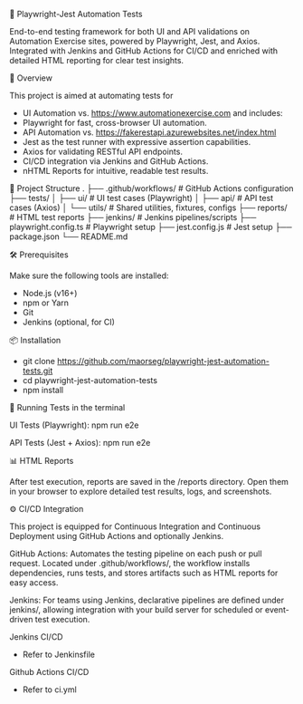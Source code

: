 📸 Playwright-Jest Automation Tests

End-to-end testing framework for both UI and API validations on Automation Exercise sites, powered by Playwright, Jest, and Axios. Integrated with Jenkins and GitHub Actions for CI/CD and enriched with detailed HTML reporting for clear test insights.

🚀 Overview

This project is aimed at automating tests for 
- UI Automation vs. https://www.automationexercise.com and includes:
- Playwright for fast, cross-browser UI automation.
- API Automation vs. https://fakerestapi.azurewebsites.net/index.html
- Jest as the test runner with expressive assertion capabilities.
- Axios for validating RESTful API endpoints.
- CI/CD integration via Jenkins and GitHub Actions.
- nHTML Reports for intuitive, readable test results.

🧱 Project Structure
.
├── .github/workflows/       # GitHub Actions configuration
├── tests/
│   ├── ui/                  # UI test cases (Playwright)
│   ├── api/                 # API test cases (Axios)
│   └── utils/               # Shared utilities, fixtures, configs
├── reports/                 # HTML test reports
├── jenkins/                 # Jenkins pipelines/scripts
├── playwright.config.ts     # Playwright setup
├── jest.config.js           # Jest setup
├── package.json
└── README.md

🛠️ Prerequisites

Make sure the following tools are installed:
- Node.js (v16+)
- npm or Yarn
- Git
- Jenkins (optional, for CI)

📦 Installation

- git clone https://github.com/maorseg/playwright-jest-automation-tests.git
- cd playwright-jest-automation-tests
- npm install

🧪 Running Tests in the terminal

UI Tests (Playwright):
npm run e2e

API Tests (Jest + Axios):
npm run e2e

📊 HTML Reports

After test execution, reports are saved in the /reports directory. Open them in your browser to explore detailed test results, logs, and screenshots.

⚙️ CI/CD Integration

This project is equipped for Continuous Integration and Continuous Deployment using GitHub Actions and optionally Jenkins.

GitHub Actions: Automates the testing pipeline on each push or pull request. Located under .github/workflows/, the workflow installs dependencies, runs tests, and stores artifacts such as HTML reports for easy access.

Jenkins: For teams using Jenkins, declarative pipelines are defined under jenkins/, allowing integration with your build server for scheduled or event-driven test execution.

Jenkins CI/CD
 
 - Refer to Jenkinsfile

Github Actions CI/CD
 
 - Refer to ci.yml